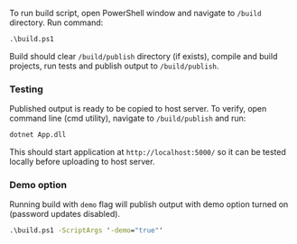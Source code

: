 To run build script, open PowerShell window and navigate to `/build` directory.
Run command:

```cmd
.\build.ps1
```

Build should clear `/build/publish` directory (if exists), compile and build projects, run tests 
and publish output to `/build/publish`.

### Testing
Published output is ready to be copied to host server. To verify, open command line (cmd utility), 
navigate to `/build/publish` and run:

```cmd
dotnet App.dll
```

This should start application at `http://localhost:5000/` so it can be tested locally
before uploading to host server.

### Demo option
Running build with `demo` flag will publish output with demo option turned on 
(password updates disabled).

```cmd
.\build.ps1 -ScriptArgs '-demo="true"'
```
